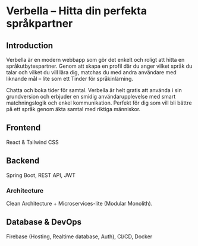 # Verbella – Hitta din perfekta språkpartner

## Introduction
Verbella är en modern webbapp som gör det enkelt och roligt att hitta en språkutbytespartner. Genom att skapa en profil där du anger vilket språk du talar och vilket du vill lära dig, matchas du med andra användare med liknande mål – lite som ett Tinder för språkinlärning.

Chatta och boka tider för samtal. Verbella är helt gratis att använda i sin grundversion och erbjuder en smidig användarupplevelse med smart matchningslogik och enkel kommunikation. Perfekt för dig som vill bli bättre på ett språk genom äkta samtal med riktiga människor.

## Frontend
React & Tailwind CSS

## Backend
Spring Boot, REST API, JWT
### Architecture
Clean Architecture + Microservices-lite (Modular Monolith). 

## Database & DevOps
Firebase (Hosting, Realtime database, Auth), CI/CD, Docker

